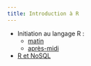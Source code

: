 ```yaml
---
title: Introduction à R
---
```


- Initiation au langage R :
    - [matin](initiation-r-du-matin.html)
    - [après-midi](initiation-r-du-apres-midi.html)
- [R et NoSQL](r-nosql.html)